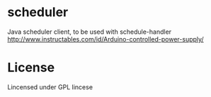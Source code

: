 # scheduler
Java scheduler client, to be used with schedule-handler   
http://www.instructables.com/id/Arduino-controlled-power-supply/
# License
Lincensed under GPL lincese
